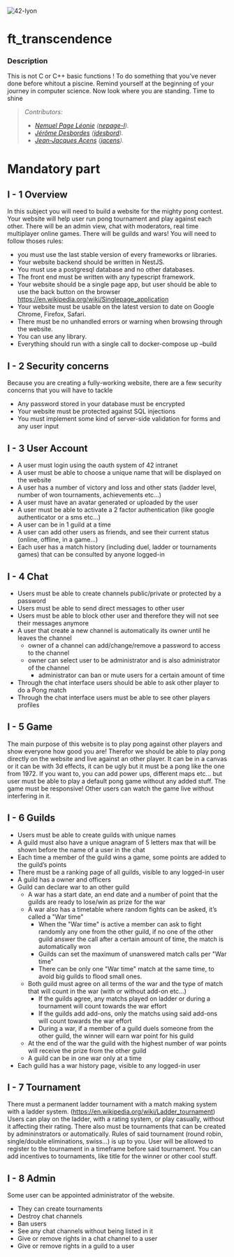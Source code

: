 ![42-lyon](https://user-images.githubusercontent.com/45235527/106354618-6ec65a00-62f3-11eb-8688-ba9e0f4e77de.jpg)

# ft_transcendence

<!-- <img alt="Note" src="https://user-images.githubusercontent.com/45235527/96753610-698e7080-13d0-11eb-9461-d3351c9208d7.png" width="250" height="200" /> -->

### <strong>Description</strong>

This is not C or C++ basic functions ! To do something that you’ve never
done before whitout a piscine. Remind yourself at the beginning of your journey in
computer science. Now look where you are standing. Time to shine

> *Contributors:<br>*
> -	   *<a href="https://github.com/nemu69">Nemuel Page Léonie</a> (<a href="https://profile.intra.42.fr/users/nepage-l">nepage-l</a>).<br>*
> -    *<a href="https://github.com/JDesbordes">Jérôme Desbordes</a> (<a href="https://profile.intra.42.fr/users/jdesbord">jdesbord</a>).<br>*
> -    *<a href="https://github.com/AcensJJ">Jean-Jacques Acens</a> (<a href="https://profile.intra.42.fr/users/jacens">jacens</a>).*

# Mandatory part

## I - 1 Overview

In this subject you will need to build a website for the mighty pong contest.
Your website will help user run pong tournament and play against each other.
There will be an admin view, chat with moderators, real time multiplayer online
games.
There will be guilds and wars!
You will need to follow thoses rules:
- you must use the last stable version of every frameworks or libraries.
- Your website backend should be written in NestJS.
- You must use a postgresql database and no other databases.
- The front end must be written with any typescript framework.
- Your website should be a single page app, but user should be able to use the back
button on the browser https://en.wikipedia.org/wiki/Singlepage_application
- Your website must be usable on the latest version to date on Google Chrome,
Firefox, Safari.
- There must be no unhandled errors or warning when browsing through the website.
- You can use any library.
- Everything should run with a single call to docker-compose up –build

## I - 2 Security concerns

Because you are creating a fully-working website, there are a few security concerns that
you will have to tackle
- Any password stored in your database must be encrypted
- Your website must be protected against SQL injections
- You must implement some kind of server-side validation for forms and any user
input

## I - 3 User Account

- A user must login using the oauth system of 42 intranet
- A user must be able to choose a unique name that will be displayed on the website
- A user has a number of victory and loss and other stats (ladder level, number of
won tournaments, achievements etc...)
- A user must have an avatar generated or uploaded by the user
- A user must be able to activate a 2 factor authentication (like google authenticator
or a sms etc...)
- A user can be in 1 guild at a time
- A user can add other users as friends, and see their current status (online, offline,
in a game...)
- Each user has a match history (including duel, ladder or tournaments games) that
can be consulted by anyone logged-in

## I - 4 Chat

- Users must be able to create channels public/private or protected by a password
- Users must be able to send direct messages to other user
- Users must be able to block other user and therefore they will not see their messages
anymore
- A user that create a new channel is automatically its owner until he leaves the
channel
    - owner of a channel can add/change/remove a password to access to the channel
    - owner can select user to be administrator and is also administrator of the
channel
        - administrator can ban or mute users for a certain amount of time
- Through the chat interface users should be able to ask other player to do a Pong
match
- Through the chat interface users must be able to see other players profiles

## I - 5 Game

The main purpose of this website is to play pong against other players and show everyone
how good you are!
Therefor we should be able to play pong directly on the website and live against an
other player.
It can be in a canvas or it can be with 3d effects, it can be ugly but it must be a pong
like the one from 1972.
If you want to, you can add power ups, different maps etc... but user must be able to
play a default pong game without any added stuff.
The game must be responsive!
Other users can watch the game live without interfering in it.

## I - 6 Guilds
- Users must be able to create guilds with unique names
- A guild must also have a unique anagram of 5 letters max that will be shown before
the name of a user in the chat
- Each time a member of the guild wins a game, some points are added to the guild’s
points
- There must be a ranking page of all guilds, visible to any logged-in user
- A guild has a owner and officers
- Guild can declare war to an other guild
    - A war has a start date, an end date and a number of point that the guilds are
ready to lose/win as prize for the war
    - A war also has a timetable where random fights can be asked, it’s called a
"War time"
        - When the "War time" is active a member can ask to fight randomly any
one from the other guild, if no one of the other guild answer the call after
a certain amount of time, the match is automatically won
        - Guilds can set the maximum of unanswered match calls per "War time"
        - There can be only one "War time" match at the same time, to avoid big
guilds to flood small ones.
    - Both guild must agree on all terms of the war and the type of match that will
count in the war (with or without add-on etc...)
        - If the guilds agree, any matchs played on ladder or during a tournament
will count towards the war effort
        - If the guilds add add-ons, only the matchs using said add-ons will count
towards the war effort
        - During a war, if a member of a guild duels someone from the other guild,
the winner will earn war point for his guild
    - At the end of the war the guild with the highest number of war points will
receive the prize from the other guild
    - A guild can be in one war only at a time
- Each guild has a war history page, visible to any logged-in user

## I - 7 Tournament

There must a permanent ladder tournament with a match making system with a ladder
system. (https://en.wikipedia.org/wiki/Ladder_tournament)
Users can play on the ladder, with a rating system, or play casually, without it affecting
their rating. There also must be tournaments that can be created by admininstrators
or automatically. Rules of said tournament (round robin, single/double eliminations,
swiss...) is up to you. User will be allowed to register to the tournament in a timeframe
before said tournament.
You can add incentives to tournaments, like title for the winner or other cool stuff.

## I - 8 Admin

Some user can be appointed administrator of the website.
- They can create tournaments
- Destroy chat channels
- Ban users
- See any chat channels without being listed in it
- Give or remove rights in a chat channel to a user
- Give or remove rights in a guild to a user